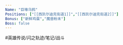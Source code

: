 ```yaml
---
Name: "巨喙乌鸦"
Positions: ["[[西凯尔迪克街道1]]","[[西凯尔迪克街道2]]"]
Bonus: ["新鲜鸡蛋","魔兽粉末"]
Boss: false
---
```


#英雄传说/闪之轨迹/笔记/战斗